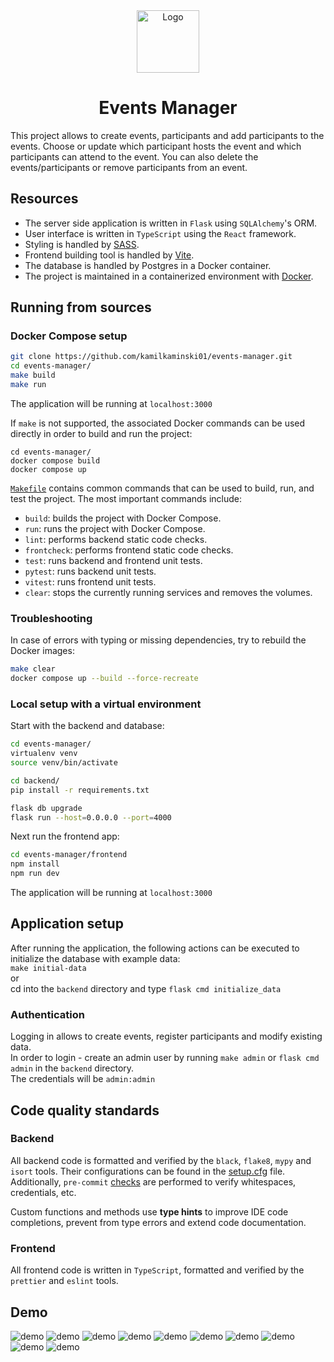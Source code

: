 <div align="center">
  <img alt="Logo" src="https://raw.githubusercontent.com/kamilkaminski01/events-manager/main/frontend/public/favicon-512x512.png" width="100" />
</div>
<h1 align="center">Events Manager</h1>

This project allows to create events, participants and add participants to the
events. Choose or update which participant hosts the event and which participants
can attend to the event. You can also delete the events/participants or remove
participants from an event.

## Resources
- The server side application is written in `Flask` using `SQLAlchemy`'s ORM. <br/>
- User interface is written in `TypeScript` using the `React` framework. <br/>
- Styling is handled by [SASS](https://sass-lang.com/).<br/>
- Frontend building tool is handled by [Vite](https://vitejs.dev/). <br/>
- The database is handled by Postgres in a Docker container. <br/>
- The project is maintained in a containerized environment with [Docker](https://www.docker.com/).

## Running from sources
### Docker Compose setup
```sh
git clone https://github.com/kamilkaminski01/events-manager.git
cd events-manager/
make build
make run
```
The application will be running at `localhost:3000`

If `make` is not supported, the associated Docker commands can be used directly
in order to build and run the project:
```
cd events-manager/
docker compose build
docker compose up
```

[`Makefile`](Makefile) contains common commands that can be used to
build, run, and test the project. The most important commands include:
- `build`: builds the project with Docker Compose.
- `run`: runs the project with Docker Compose.
- `lint`: performs backend static code checks.
- `frontcheck`: performs frontend static code checks.
- `test`: runs backend and frontend unit tests.
- `pytest`: runs backend unit tests.
- `vitest`: runs frontend unit tests.
- `clear`: stops the currently running services and removes the volumes.

### Troubleshooting

In case of errors with typing or missing dependencies, try to rebuild the
Docker images:

```bash
make clear
docker compose up --build --force-recreate
```

### Local setup with a virtual environment
Start with the backend and database:
```bash
cd events-manager/
virtualenv venv
source venv/bin/activate

cd backend/
pip install -r requirements.txt

flask db upgrade
flask run --host=0.0.0.0 --port=4000
```

Next run the frontend app:
```bash
cd events-manager/frontend
npm install
npm run dev
```
The application will be running at `localhost:3000`

## Application setup

After running the application, the following actions can be executed
to initialize the database with example data: <br />
`make initial-data` <br/>
or <br/>
cd into the `backend` directory and type `flask cmd initialize_data`

### Authentication
Logging in allows to create events, register participants and modify existing data.
<br /> In order to login - create an admin user by running `make admin` or `flask
cmd admin` in the `backend` directory. <br /> The credentials will be `admin:admin`

## Code quality standards
### Backend
All backend code is formatted and verified by the `black`, `flake8`,
`mypy` and `isort` tools. Their configurations can be found in the
[setup.cfg](backend/setup.cfg) file. Additionally, `pre-commit` [checks](.pre-commit-config.yaml)
are performed to verify whitespaces, credentials, etc.

Custom functions and methods use **type hints** to improve IDE code
completions, prevent from type errors and extend code documentation.

### Frontend
All frontend code is written in `TypeScript`, formatted and verified by the `prettier`
and `eslint` tools.


## Demo

![demo](https://raw.githubusercontent.com/kamilkaminski01/events-manager/master/frontend/src/assets/images/demo/demo1.png)
![demo](https://raw.githubusercontent.com/kamilkaminski01/events-manager/master/frontend/src/assets/images/demo/demo2.png)
![demo](https://raw.githubusercontent.com/kamilkaminski01/events-manager/master/frontend/src/assets/images/demo/demo3.png)
![demo](https://raw.githubusercontent.com/kamilkaminski01/events-manager/master/frontend/src/assets/images/demo/demo4.png)
![demo](https://raw.githubusercontent.com/kamilkaminski01/events-manager/master/frontend/src/assets/images/demo/demo5.png)
![demo](https://raw.githubusercontent.com/kamilkaminski01/events-manager/master/frontend/src/assets/images/demo/demo6.png)
![demo](https://raw.githubusercontent.com/kamilkaminski01/events-manager/master/frontend/src/assets/images/demo/demo7.png)
![demo](https://raw.githubusercontent.com/kamilkaminski01/events-manager/master/frontend/src/assets/images/demo/demo8.png)
![demo](https://raw.githubusercontent.com/kamilkaminski01/events-manager/master/frontend/src/assets/images/demo/demo9.png)
![demo](https://raw.githubusercontent.com/kamilkaminski01/events-manager/master/frontend/src/assets/images/demo/demo10.png)

